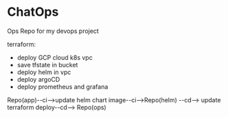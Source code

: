 # ChatOps
Ops Repo for my devops project

terraform:
- deploy GCP cloud k8s vpc
- save tfstate in bucket
- deploy helm in vpc
- deploy argoCD
- deploy prometheus and grafana

Repo(app)--ci-->update helm chart image--ci-->Repo(helm) --cd--> update terraform deploy--cd--> Repo(ops)